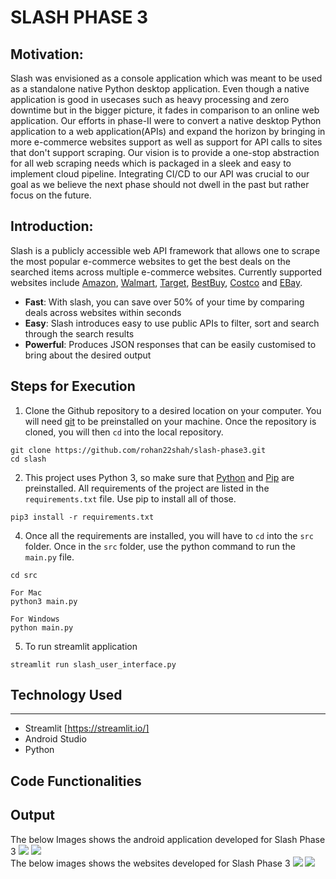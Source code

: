 # SLASH PHASE 3

## Motivation:
Slash was envisioned as a console application which was meant to be used as a standalone native Python desktop application. Even though a native application is good in usecases such as heavy processing and zero downtime but in the bigger picture, it fades in comparison to an online web application. Our efforts in phase-II were to convert a native desktop Python application to a web application(APIs) and expand the horizon by bringing in more e-commerce websites support as well as support for API calls to sites that don't support scraping. Our vision is to provide a one-stop abstraction for all web scraping needs which is packaged in a sleek and easy to implement cloud pipeline. Integrating CI/CD to our API was crucial to our goal as we believe the next phase should not dwell in the past but rather focus on the future. 

## Introduction:
Slash is a publicly accessible web API framework that allows one to scrape the most popular e-commerce websites to get the best deals on the searched items across multiple e-commerce websites. Currently supported websites include [Amazon](https://www.amazon.com/), [Walmart](https://www.walmart.com/), [Target](https://www.target.com/), [BestBuy](https://www.bestbuy.com/), [Costco](https://www.costco.com/) and [EBay](https://www.ebay.com/).
- **Fast**: With slash, you can save over 50% of your time by comparing deals across websites within seconds
- **Easy**: Slash introduces easy to use public APIs to filter, sort and search through the search results
- **Powerful**: Produces JSON responses that can be easily customised to bring about the desired output

## Steps for Execution
1. Clone the Github repository to a desired location on your computer. You will need [git](https://git-scm.com/) to be preinstalled on your machine. Once the repository is cloned, you will then ```cd``` into the local repository.
```
git clone https://github.com/rohan22shah/slash-phase3.git
cd slash
```
2. This project uses Python 3, so make sure that [Python](https://www.python.org/downloads/) and [Pip](https://pip.pypa.io/en/stable/installation/) are preinstalled. All requirements of the project are listed in the ```requirements.txt``` file. Use pip to install all of those.
```
pip3 install -r requirements.txt
```
4. Once all the requirements are installed, you will have to ```cd``` into the ```src``` folder. Once in the ```src``` folder, use the python command to run the ```main.py``` file.
```
cd src

For Mac
python3 main.py

For Windows
python main.py
```
5. To run streamlit application
```
streamlit run slash_user_interface.py
```

## Technology Used
---
- Streamlit [https://streamlit.io/]
- Android Studio
- Python


## Code Functionalities


## Output

The below Images shows the android application developed for Slash Phase 3
<img src = 'https://github.com/rohan22shah/slash-phase3/blob/main/media/App_1.png'>
<img src = 'https://github.com/rohan22shah/slash-phase3/blob/main/media/App_2.png'>
<br>
The below images shows the websites developed for Slash Phase 3
<img src = 'https://github.com/rohan22shah/slash-phase3/blob/main/media/Website_1.png'>
<img src = 'https://github.com/rohan22shah/slash-phase3/blob/main/media/Website_2.png'>
